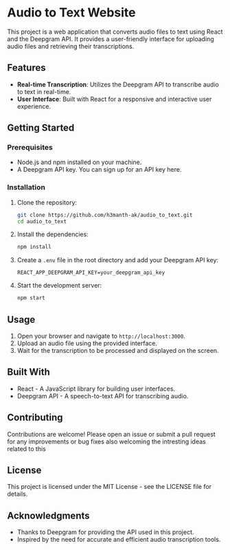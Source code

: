 # Audio to Text Website

This project is a web application that converts audio files to text using React and the Deepgram API. It provides a user-friendly interface for uploading audio files and retrieving their transcriptions.

## Features

- **Real-time Transcription**: Utilizes the Deepgram API to transcribe audio to text in real-time.
- **User Interface**: Built with React for a responsive and interactive user experience.

## Getting Started

### Prerequisites

- Node.js and npm installed on your machine.
- A Deepgram API key. You can sign up for an API key here.

### Installation

1. Clone the repository:
    ```bash
    git clone https://github.com/h3manth-ak/audio_to_text.git
    cd audio_to_text
    ```

2. Install the dependencies:
    ```bash
    npm install
    ```

3. Create a `.env` file in the root directory and add your Deepgram API key:
    ```env
    REACT_APP_DEEPGRAM_API_KEY=your_deepgram_api_key
    ```

4. Start the development server:
    ```bash
    npm start
    ```

## Usage

1. Open your browser and navigate to `http://localhost:3000`.
2. Upload an audio file using the provided interface.
3. Wait for the transcription to be processed and displayed on the screen.

## Built With

- React - A JavaScript library for building user interfaces.
- Deepgram API - A speech-to-text API for transcribing audio.

## Contributing

Contributions are welcome! Please open an issue or submit a pull request for any improvements or bug fixes also welcoming the intresting ideas related to this 

## License

This project is licensed under the MIT License - see the LICENSE file for details.

## Acknowledgments

- Thanks to Deepgram for providing the API used in this project.
- Inspired by the need for accurate and efficient audio transcription tools.

